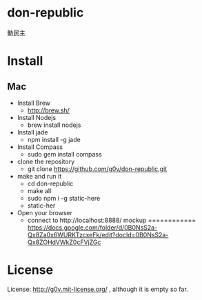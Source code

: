 don-republic
============

動民主

Install
============
Mac
------------
* Install Brew
    * http://brew.sh/
* Install Nodejs
    * brew install nodejs
* Install jade
    * npm install -g jade
* Install Compass
   * sudo gem install compass
* clone the repository 
   * git clone https://github.com/g0v/don-republic.git
* make and run it   
	* cd don-republic
	* make all
	* sudo npm i -g static-here
	* static-her
* Open your browser
    * connect to http://localhost:8888/
mockup
============
https://docs.google.com/folder/d/0B0NsS2a-Qx8Za0x6WURKTzcxeFk/edit?docId=0B0NsS2a-Qx8ZOHdVWkZ0cFVjZGc

License
============
License: http://g0v.mit-license.org/ , although it is empty so far.

